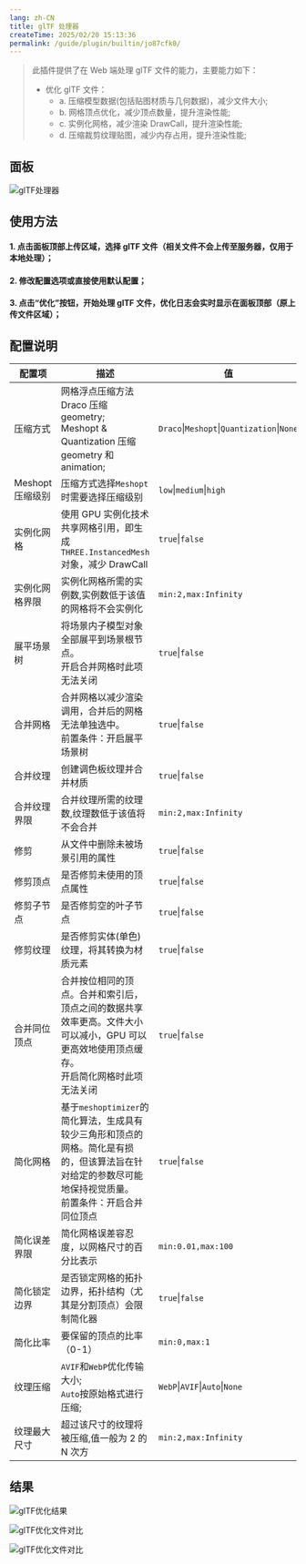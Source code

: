 ```yaml
---
lang: zh-CN
title: glTF 处理器
createTime: 2025/02/20 15:13:36
permalink: /guide/plugin/builtin/jo87cfk0/
---
```


> 此插件提供了在 Web 端处理 glTF 文件的能力，主要能力如下：
>
> -   优化 glTF 文件：
>     -   a. 压缩模型数据(包括贴图材质与几何数据)，减少文件大小;
>     -   b. 网格顶点优化，减少顶点数量，提升渲染性能;
>     -   c. 实例化网格，减少渲染 DrawCall，提升渲染性能;
>     -   d. 压缩裁剪纹理贴图，减少内存占用，提升渲染性能;

<!-- > - 查看glTF文件构成：
>   - a. 显示glTF文件的结构，包括文件头、场景、节点、动画、材质、几何体等;
>   - b. 显示glTF文件中的贴图、几何体、动画等资源的属性信息; -->

## 面板

![glTF处理器](/images/plugin/glTFHandler/plane.jpg)

## 使用方法

#### 1. 点击面板顶部上传区域，选择 glTF 文件（相关文件不会上传至服务器，仅用于本地处理）；

#### 2. 修改配置选项或直接使用默认配置；

#### 3. 点击“优化”按钮，开始处理 glTF 文件，优化日志会实时显示在面板顶部（原上传文件区域）；

## 配置说明

| 配置项           | 描述                                                                                                                                                         | 值                                                     |
| ---------------- | ------------------------------------------------------------------------------------------------------------------------------------------------------------ | ------------------------------------------------------ |
| 压缩方式         | 网格浮点压缩方法<br/>Draco 压缩 geometry;<br/>Meshopt & Quantization 压缩 geometry 和 animation;                                                             | `Draco`&#124;`Meshopt`&#124;`Quantization`&#124;`None` |
| Meshopt 压缩级别 | 压缩方式选择`Meshopt`时需要选择压缩级别                                                                                                                      | `low`&#124;`medium`&#124;`high`                        |
| 实例化网格       | 使用 GPU 实例化技术共享网格引用，即生成`THREE.InstancedMesh`对象，减少 DrawCall                                                                              | `true`&#124;`false`                                    |
| 实例化网格界限   | 实例化网格所需的实例数,实例数低于该值的网格将不会实例化                                                                                                      | `min:2,max:Infinity`                                   |
| 展平场景树       | 将场景内子模型对象全部展平到场景根节点。<br/>开启合并网格时此项无法关闭                                                                                      | `true`&#124;`false`                                    |
| 合并网格         | 合并网格以减少渲染调用，合并后的网格无法单独选中。<br/>前置条件：开启展平场景树                                                                              | `true`&#124;`false`                                    |
| 合并纹理         | 创建调色板纹理并合并材质                                                                                                                                     | `true`&#124;`false`                                    |
| 合并纹理界限     | 合并纹理所需的纹理数,纹理数低于该值将不会合并                                                                                                                | `min:2,max:Infinity`                                   |
| 修剪             | 从文件中删除未被场景引用的属性                                                                                                                               | `true`&#124;`false`                                    |
| 修剪顶点         | 是否修剪未使用的顶点属性                                                                                                                                     | `true`&#124;`false`                                    |
| 修剪子节点       | 是否修剪空的叶子节点                                                                                                                                         | `true`&#124;`false`                                    |
| 修剪纹理         | 是否修剪实体(单色)纹理，将其转换为材质元素                                                                                                                   | `true`&#124;`false`                                    |
| 合并同位顶点     | 合并按位相同的顶点。合并和索引后，顶点之间的数据共享效率更高。文件大小可以减小，GPU 可以更高效地使用顶点缓存。<br/>开启简化网格时此项无法关闭                | `true`&#124;`false`                                    |
| 简化网格         | 基于`meshoptimizer`的简化算法，生成具有较少三角形和顶点的网格。简化是有损的，但该算法旨在针对给定的参数尽可能地保持视觉质量。<br/>前置条件：开启合并同位顶点 | `true`&#124;`false`                                    |
| 简化误差界限     | 简化网格误差容忍度，以网格尺寸的百分比表示                                                                                                                   | `min:0.01,max:100`                                     |
| 简化锁定边界     | 是否锁定网格的拓扑边界，拓扑结构（尤其是分割顶点）会限制简化器                                                                                               | `true`&#124;`false`                                    |
| 简化比率         | 要保留的顶点的比率（0-1）                                                                                                                                    | `min:0,max:1`                                          |
| 纹理压缩         | `AVIF`和`WebP`优化传输大小;<br/>`Auto`按原始格式进行压缩;                                                                                                    | `WebP`&#124;`AVIF`&#124;`Auto`&#124;`None`             |
| 纹理最大尺寸     | 超过该尺寸的纹理将被压缩,值一般为 2 的 N 次方                                                                                                                | `min:2,max:Infinity`                                   |

## 结果

![glTF优化结果](/images/plugin/glTFHandler/result.jpg)

![glTF优化文件对比](/images/plugin/glTFHandler/compare.jpg)

![glTF优化文件对比](/images/plugin/glTFHandler/compare2.jpg)
